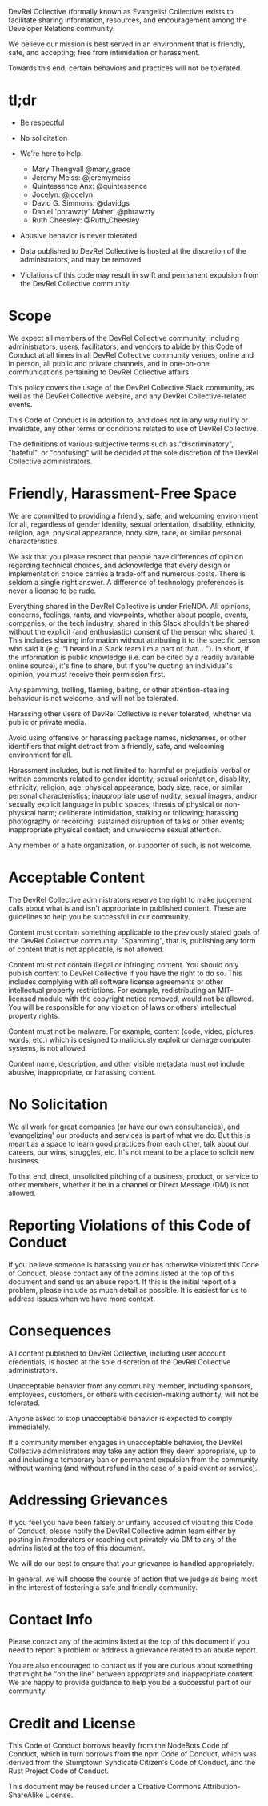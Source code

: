 DevRel Collective (formally known as Evangelist Collective) exists to facilitate sharing information, resources, and encouragement among the Developer Relations community.

We believe our mission is best served in an environment that is friendly, safe, and accepting; free from intimidation or harassment.

Towards this end, certain behaviors and practices will not be tolerated.

# tl;dr
* Be respectful
* No solicitation
* We're here to help:
  - Mary Thengvall @mary_grace
  - Jeremy Meiss: @jeremymeiss
  - Quintessence Anx: @quintessence
  - Jocelyn: @jocelyn
  - David G. Simmons: @davidgs
  - Daniel 'phrawzty' Maher: @phrawzty
  - Ruth Cheesley: @Ruth_Cheesley

* Abusive behavior is never tolerated
* Data published to DevRel Collective is hosted at the discretion of the administrators, and may be removed
* Violations of this code may result in swift and permanent expulsion from the DevRel Collective community

# Scope
We expect all members of the DevRel Collective community, including administrators, users, facilitators, and vendors to abide by this Code of Conduct at all times in all DevRel Collective community venues, online and in person, all public and private channels, and in one-on-one communications pertaining to DevRel Collective affairs.

This policy covers the usage of the DevRel Collective Slack community, as well as the DevRel Collective website, and any DevRel Collective-related events.

This Code of Conduct is in addition to, and does not in any way nullify or invalidate, any other terms or conditions related to use of DevRel Collective.

The definitions of various subjective terms such as "discriminatory", "hateful", or "confusing" will be decided at the sole discretion of the DevRel Collective administrators.

# Friendly, Harassment-Free Space
We are committed to providing a friendly, safe, and welcoming environment for all, regardless of gender identity, sexual orientation, disability, ethnicity, religion, age, physical appearance, body size, race, or similar personal characteristics.

We ask that you please respect that people have differences of opinion regarding technical choices, and acknowledge that every design or implementation choice carries a trade-off and numerous costs. There is seldom a single right answer. A difference of technology preferences is never a license to be rude.

Everything shared in the DevRel Collective is under FrieNDA. All opinions, concerns, feelings, rants, and viewpoints, whether about people, events, companies, or the tech industry, shared in this Slack shouldn't be shared without the explicit (and enthusiastic) consent of the person who shared it. This includes sharing information without attributing it to the specific person who said it (e.g. "I heard in a Slack team I'm a part of that... "). In short, if the information is public knowledge (i.e. can be cited by a readily available online source), it's fine to share, but if you're quoting an individual's opinion, you must receive their permission first.

Any spamming, trolling, flaming, baiting, or other attention-stealing behaviour is not welcome, and will not be tolerated.

Harassing other users of DevRel Collective is never tolerated, whether via public or private media.

Avoid using offensive or harassing package names, nicknames, or other identifiers that might detract from a friendly, safe, and welcoming environment for all.

Harassment includes, but is not limited to: harmful or prejudicial verbal or written comments related to gender identity, sexual orientation, disability, ethnicity, religion, age, physical appearance, body size, race, or similar personal characteristics; inappropriate use of nudity, sexual images, and/or sexually explicit language in public spaces; threats of physical or non-physical harm; deliberate intimidation, stalking or following; harassing photography or recording; sustained disruption of talks or other events; inappropriate physical contact; and unwelcome sexual attention.

Any member of a hate organization, or supporter of such, is not welcome.

# Acceptable Content
The DevRel Collective administrators reserve the right to make judgement calls about what is and isn't appropriate in published content. These are guidelines to help you be successful in our community.

Content must contain something applicable to the previously stated goals of the DevRel Collective community. "Spamming", that is, publishing any form of content that is not applicable, is not allowed.

Content must not contain illegal or infringing content. You should only publish content to DevRel Collective if you have the right to do so. This includes complying with all software license agreements or other intellectual property restrictions. For example, redistributing an MIT-licensed module with the copyright notice removed, would not be allowed. You will be responsible for any violation of laws or others’ intellectual property rights.

Content must not be malware. For example, content (code, video, pictures, words, etc.) which is designed to maliciously exploit or damage computer systems, is not allowed.

Content name, description, and other visible metadata must not include abusive, inappropriate, or harassing content.

# No Solicitation
We all work for great companies (or have our own consultancies), and 'evangelizing' our products and services is part of what we do. But this is meant as a space to learn good practices from each other, talk about our careers, our wins, struggles, etc. It's not meant to be a place to solicit new business.

To that end, direct, unsolicited pitching of a business, product, or service to other members, whether it be in a channel or Direct Message (DM) is not allowed.

# Reporting Violations of this Code of Conduct
If you believe someone is harassing you or has otherwise violated this Code of Conduct, please contact any of the admins listed at the top of this document and send us an abuse report. If this is the initial report of a problem, please include as much detail as possible. It is easiest for us to address issues when we have more context.

# Consequences
All content published to DevRel Collective, including user account credentials, is hosted at the sole discretion of the DevRel Collective administrators.

Unacceptable behavior from any community member, including sponsors, employees, customers, or others with decision-making authority, will not be tolerated.

Anyone asked to stop unacceptable behavior is expected to comply immediately.

If a community member engages in unacceptable behavior, the DevRel Collective administrators may take any action they deem appropriate, up to and including a temporary ban or permanent expulsion from the community without warning (and without refund in the case of a paid event or service).

# Addressing Grievances
If you feel you have been falsely or unfairly accused of violating this Code of Conduct, please notify the DevRel Collective admin team either by posting in #moderators or reaching out privately via DM to any of the admins listed at the top of this document.

We will do our best to ensure that your grievance is handled appropriately.

In general, we will choose the course of action that we judge as being most in the interest of fostering a safe and friendly community.

# Contact Info
Please contact any of the admins listed at the top of this document if you need to report a problem or address a grievance related to an abuse report.

You are also encouraged to contact us if you are curious about something that might be "on the line" between appropriate and inappropriate content. We are happy to provide guidance to help you be a successful part of our community.

# Credit and License
This Code of Conduct borrows heavily from the NodeBots Code of Conduct, which in turn borrows from the npm Code of Conduct, which was derived from the Stumptown Syndicate Citizen's Code of Conduct, and the Rust Project Code of Conduct.

This document may be reused under a Creative Commons Attribution-ShareAlike License.
